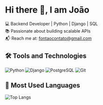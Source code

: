 # Hi there 👋, I am João  

💻 Backend Developer | Python | Django | SQL  
📚 Passionate about building scalable APIs  
📬 Reach me at: [fontaocontato@gmail.com](mailto:fontaocontato@gmail.com)  

## 🛠️ Tools and Technologies  
![Python](https://img.shields.io/badge/-Python-3776AB?style=flat&logo=python&logoColor=white)
![Django](https://img.shields.io/badge/-Django-092E20?style=flat&logo=django&logoColor=white)
![PostgreSQL](https://img.shields.io/badge/-PostgreSQL-316192?style=flat&logo=postgresql&logoColor=white)
![Git](https://img.shields.io/badge/-Git-F05032?style=flat&logo=git&logoColor=white)



## 🚀 Most Used Languages  
![Top Langs](https://github-readme-stats.vercel.app/api/top-langs/?username=seuUsuario&layout=compact&theme=dark)  


